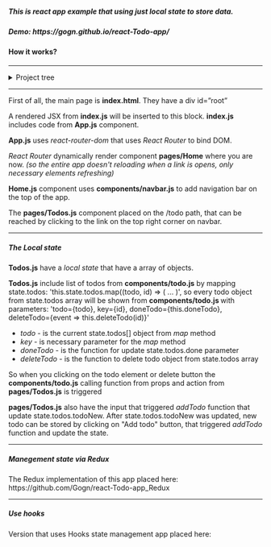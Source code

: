 <h5>This is react app example that using just local state to store data.</h5>
<h5>Demo: https://gogn.github.io/react-Todo-app/</h5>
          <h4>How it works?</h4>
          <hr/>
          <details>
            <summary>Project tree</summary>
            <p>.</p>
            <p>├── App.js</p>
            <p>├── components</p>
            <p>│   ├── navbar.js</p>
            <p>│   └── todo.js</p>
            <p>├── index.css</p>
            <p>├── index.js</p>
            <p>├── pages</p>
            <p>│   ├── Home.js</p>
            <p>│   └── Todos.js</p>
            <p>└── serviceWorker.js</p>
          </details>
         <hr/> 
  <article>
            <p>First of all, the main page is <strong>index.html</strong>. They have a div id=”root” </p>
            <p>A rendered JSX from <strong>index.js</strong> will be inserted to this block. <strong>index.js</strong> includes code from <strong>App.js</strong> component.</p>
            <p><strong>App.js</strong> uses <i>react-router-dom</i> that uses <i>React Router</i> to bind DOM.</p>
            <p><i>React Router</i> dynamically render component <strong>pages/Home</strong> where you are now. <i>(so the entire app doesn't reloading  when a link is opens, only necessary elements refreshing)</i></p>
            <p><strong>Home.js</strong> component uses <strong>components/navbar.js</strong> to add navigation bar on the top of the app.</p>
            <p>The <strong>pages/Todos.js</strong> component placed on the /todo path, that can be reached by clicking to the link on the top right corner on navbar.</p>
            <hr/>
            <h5>The Local state</h5>
            <p><strong>Todos.js</strong> have a <i>local state</i> that have a array of objects.</p>
            <p><strong>Todos.js</strong> include list of todos from <strong>components/todo.js</strong> by mapping state.todos: 'this.state.todos.map((todo, id) => ( ... )',
              so every todo object from state.todos array will be shown from <strong>components/todo.js </strong>
              with parameters: 'todo={todo}, key={id}, doneTodo={this.doneTodo}, deleteTodo={event => this.deleteTodo(id)}'</p>
            <ul>
              <li><i>todo</i> - is the current state.todos[] object from <i>map</i> method</li>
              <li><i>key</i> - is necessary parameter for the <i>map</i> method</li>
              <li><i>doneTodo</i> - is the function for update state.todos.done parameter</li>
              <li><i>deleteTodo</i> - is the function to delete todo object from state.todos array</li>
            </ul>
            <p>So when you clicking on the todo element or delete button the <strong>components/todo.js</strong>
              calling function from props and action from <strong>pages/Todos.js</strong> is triggered</p>
            <p><strong>pages/Todos.js</strong> also have the input that triggered <i>addTodo</i> function that update state.todos.todoNew.
              After state.todos.todoNew was updated, new todo can be stored by clicking on "Add todo" button, that triggered <i>addTodo</i> function and update the state.</p>
            <hr/>
            <h5>Manegement state via Redux</h5>
            The Redux implementation of this app placed here: https://github.com/Gogn/react-Todo-app_Redux
            <hr/>
            <h5>Use hooks</h5>
            Version that uses Hooks state management app placed here:
          </article>